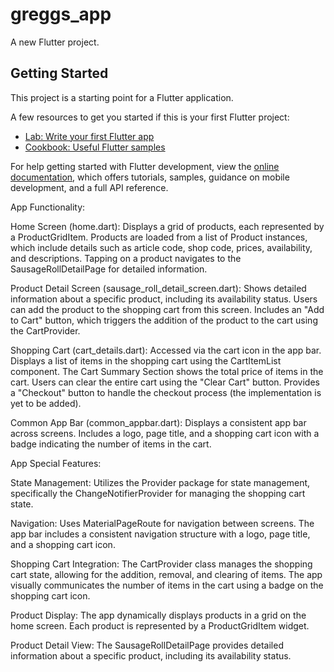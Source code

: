 # greggs_app

A new Flutter project.

## Getting Started

This project is a starting point for a Flutter application.

A few resources to get you started if this is your first Flutter project:

- [Lab: Write your first Flutter app](https://docs.flutter.dev/get-started/codelab)
- [Cookbook: Useful Flutter samples](https://docs.flutter.dev/cookbook)

For help getting started with Flutter development, view the
[online documentation](https://docs.flutter.dev/), which offers tutorials,
samples, guidance on mobile development, and a full API reference.



App Functionality:

Home Screen (home.dart):
Displays a grid of products, each represented by a ProductGridItem.
Products are loaded from a list of Product instances, which include details such as article code, shop code, prices, availability, and descriptions.
Tapping on a product navigates to the SausageRollDetailPage for detailed information.

Product Detail Screen (sausage_roll_detail_screen.dart):
Shows detailed information about a specific product, including its availability status.
Users can add the product to the shopping cart from this screen.
Includes an "Add to Cart" button, which triggers the addition of the product to the cart using the CartProvider.

Shopping Cart (cart_details.dart):
Accessed via the cart icon in the app bar.
Displays a list of items in the shopping cart using the CartItemList component.
The Cart Summary Section shows the total price of items in the cart.
Users can clear the entire cart using the "Clear Cart" button.
Provides a "Checkout" button to handle the checkout process (the implementation is yet to be added).

Common App Bar (common_appbar.dart):
Displays a consistent app bar across screens.
Includes a logo, page title, and a shopping cart icon with a badge indicating the number of items in the cart.

App Special Features:

State Management:
Utilizes the Provider package for state management, specifically the ChangeNotifierProvider for managing the shopping cart state.

Navigation:
Uses MaterialPageRoute for navigation between screens.
The app bar includes a consistent navigation structure with a logo, page title, and a shopping cart icon.

Shopping Cart Integration:
The CartProvider class manages the shopping cart state, allowing for the addition, removal, and clearing of items.
The app visually communicates the number of items in the cart using a badge on the shopping cart icon.

Product Display:
The app dynamically displays products in a grid on the home screen.
Each product is represented by a ProductGridItem widget.

Product Detail View:
The SausageRollDetailPage provides detailed information about a specific product, including its availability status.

